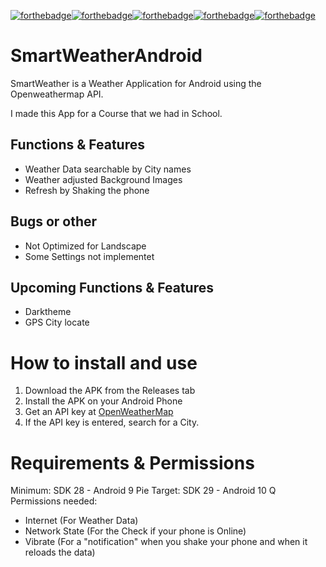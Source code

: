 [![forthebadge](https://forthebadge.com/images/badges/0-percent-optimized.svg)](https://forthebadge.com)[![forthebadge](https://forthebadge.com/images/badges/built-for-android.svg)](https://forthebadge.com)[![forthebadge](https://forthebadge.com/images/badges/check-it-out.svg)](https://forthebadge.com)[![forthebadge](https://forthebadge.com/images/badges/made-with-java.svg)](https://forthebadge.com)[![forthebadge](https://forthebadge.com/images/badges/works-on-my-machine.svg)](https://forthebadge.com)
# SmartWeatherAndroid
SmartWeather is a Weather Application for Android using the Openweathermap API.

I made this App for a Course that we had in School.

## Functions & Features
- Weather Data searchable by City names
- Weather adjusted Background Images
- Refresh by Shaking the phone

## Bugs or other
- Not Optimized for Landscape
- Some Settings not implementet

## Upcoming Functions & Features
- Darktheme
- GPS City locate

# How to install and use
1. Download the APK from the Releases tab
2. Install the APK on your Android Phone
3. Get an API key at [OpenWeatherMap](https://openweathermap.org/)
4. If the API key is entered, search for a City.

# Requirements & Permissions
Minimum: SDK 28 - Android 9 Pie
Target: SDK 29 - Android 10 Q
Permissions needed:
- Internet (For Weather Data)
- Network State (For the Check if your phone is Online)
- Vibrate (For a "notification" when you shake your phone and when it reloads the data)
